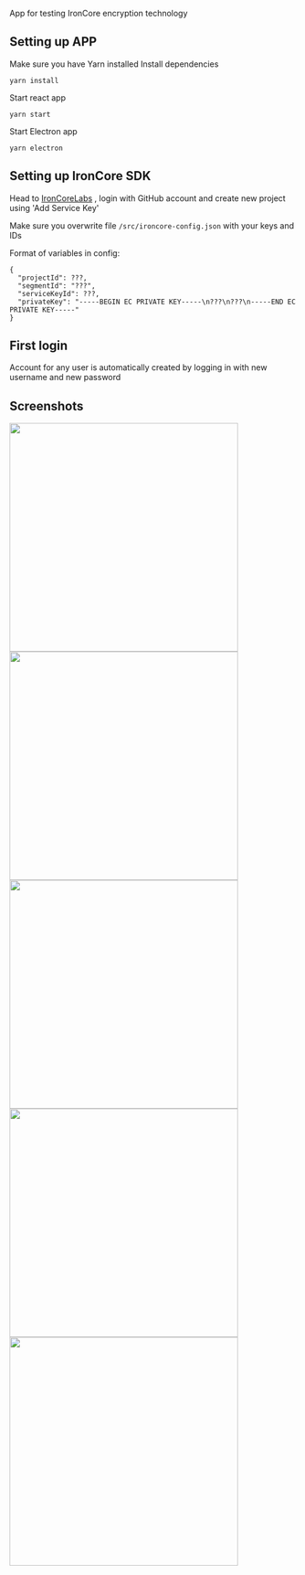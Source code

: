 App for testing IronCore encryption technology

## Setting up APP
Make sure you have Yarn installed
Install dependencies
```
yarn install 
```
Start react app
```
yarn start
```
Start Electron app
```
yarn electron
```


## Setting up IronCore SDK
Head to [IronCoreLabs](https://admin.ironcorelabs.com/login)
, login with GitHub account and create new project using 'Add Service Key'

Make sure you overwrite file `/src/ironcore-config.json` with your keys and IDs

Format of variables in config:
```
{
  "projectId": ???,
  "segmentId": "???",
  "serviceKeyId": ???,
  "privateKey": "-----BEGIN EC PRIVATE KEY-----\n???\n???\n-----END EC PRIVATE KEY-----"
}
```
## First login
Account for any user is automatically created by logging in with new username and new password

## Screenshots
<img src="readmeImages/Login.png" width="400" /> <img src="readmeImages/GroupSelector.png" width="400" /> <img src="readmeImages/GroupManagement.png" width="400" /> <img src="readmeImages/Messages.png" width="400" />  <img src="readmeImages/SendMessage.png" width="400" />

